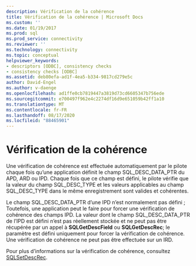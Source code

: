 ```yaml
---
description: Vérification de la cohérence
title: Vérification de la cohérence | Microsoft Docs
ms.custom: ''
ms.date: 01/19/2017
ms.prod: sql
ms.prod_service: connectivity
ms.reviewer: ''
ms.technology: connectivity
ms.topic: conceptual
helpviewer_keywords:
- descriptors [ODBC], consistency checks
- consistency checks [ODBC]
ms.assetid: deb80efa-ad1f-4ea5-b334-9817cd279e5c
author: David-Engel
ms.author: v-daenge
ms.openlocfilehash: ad1ffe0cb7819447a3819d73cd6605347b756ede
ms.sourcegitcommit: e700497f962e4c2274df16d9e651059b42ff1a10
ms.translationtype: MT
ms.contentlocale: fr-FR
ms.lasthandoff: 08/17/2020
ms.locfileid: "88465901"
---
```

# <a name="consistency-check"></a>Vérification de la cohérence
Une vérification de cohérence est effectuée automatiquement par le pilote chaque fois qu’une application définit le champ SQL_DESC_DATA_PTR du APD, ARD ou IPD. Chaque fois que ce champ est défini, le pilote vérifie que la valeur du champ SQL_DESC_TYPE et les valeurs applicables au champ SQL_DESC_TYPE dans le même enregistrement sont valides et cohérentes.  
  
 Le champ SQL_DESC_DATA_PTR d’une IPD n’est normalement pas défini ; Toutefois, une application peut le faire pour forcer une vérification de cohérence des champs IPD. La valeur dont le champ SQL_DESC_DATA_PTR de l’IPD est défini n’est pas réellement stockée et ne peut pas être récupérée par un appel à **SQLGetDescField** ou **SQLGetDescRec**; le paramètre est défini uniquement pour forcer la vérification de cohérence. Une vérification de cohérence ne peut pas être effectuée sur un IRD.  
  
 Pour plus d’informations sur la vérification de cohérence, consultez [SQLSetDescRec](../../../odbc/reference/syntax/sqlsetdescrec-function.md).
